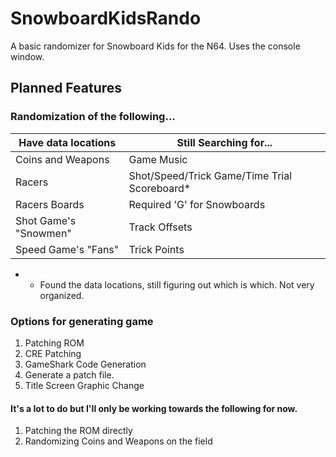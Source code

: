 # SnowboardKidsRando
A basic randomizer for Snowboard Kids for the N64. Uses the console window.


## Planned Features

### Randomization of the following...


Have data locations|Still Searching for...
-------------------|-----------------------------
Coins and Weapons|Game Music
Racers|Shot/Speed/Trick Game/Time Trial Scoreboard*
Racers Boards|Required 'G' for Snowboards
Shot Game's "Snowmen"|Track Offsets
Speed Game's "Fans"|Trick Points

* - Found the data locations, still figuring out which is which. Not very organized.

### Options for generating game

1. Patching ROM
2. CRE Patching
3. GameShark Code Generation
4. Generate a patch file.
5. Title Screen Graphic Change

#### It's a lot to do but I'll only be working towards the following for now.

1. Patching the ROM directly
2. Randomizing Coins and Weapons on the field
